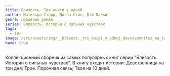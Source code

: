 ```yaml
---
title: Близость. Три книги в одной
author: Матильда Старр, Даяна Стил, Дэй Лакки
genre: Любовный роман
series: Близость. Истории о сильных чувствах
tags:
  - 18+
image: /src/assets/img/__blizost._tri_knigi_v_odnoj_devstvennitsa_na_tri_dnya_troe._porochnaya_svyaz_tv.jpeg
have: true
---
```

Коллекционный сборник из самых популярных книг серии "Близость. Истории о сильных чувствах".
В книгу входят истории: Девственница на три дня; Трое. Порочная связь; Твоя на 10 дней.
